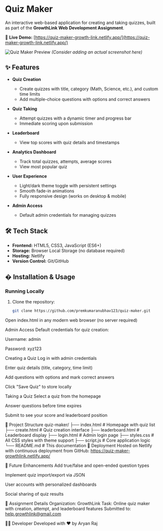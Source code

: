 # Quiz Maker  

An interactive web-based application for creating and taking quizzes, built as part of the **GrowthLink Web Development Assignment**.  

🔗 **Live Demo:**  [https://quiz-maker-growth-link.netlify.app/](https://quiz-maker-growth-link.netlify.app/)

![Quiz Maker Preview](https://via.placeholder.com/800x400?text=Quiz+Maker+Screenshot) *(Consider adding an actual screenshot here)*  

## ✨ Features  

- **Quiz Creation**  
  - Create quizzes with title, category (Math, Science, etc.), and custom time limits  
  - Add multiple-choice questions with options and correct answers  

- **Quiz Taking**  
  - Attempt quizzes with a dynamic timer and progress bar  
  - Immediate scoring upon submission  

- **Leaderboard**  
  - View top scores with quiz details and timestamps  

- **Analytics Dashboard**  
  - Track total quizzes, attempts, average scores  
  - View most popular quiz  

- **User Experience**  
  - Light/dark theme toggle with persistent settings  
  - Smooth fade-in animations  
  - Fully responsive design (works on desktop & mobile)  

- **Admin Access**  
  - Default admin credentials for managing quizzes  

## 🛠️ Tech Stack  

- **Frontend:** HTML5, CSS3, JavaScript (ES6+)  
- **Storage:** Browser Local Storage (no database required)  
- **Hosting:** Netlify  
- **Version Control:** Git/GitHub  

## � Installation & Usage  

### Running Locally  
1. Clone the repository:  
   ```bash
   git clone https://github.com/premkumaranubhav123/quiz-maker.git
Open index.html in any modern web browser (no server required)

Admin Access
Default credentials for quiz creation:

Username: admin

Password: xyz123

Creating a Quiz
Log in with admin credentials

Enter quiz details (title, category, time limit)

Add questions with options and mark correct answers

Click "Save Quiz" to store locally

Taking a Quiz
Select a quiz from the homepage

Answer questions before time expires

Submit to see your score and leaderboard position

📂 Project Structure
quiz-maker/
├── index.html          # Homepage with quiz list
├── create.html         # Quiz creation interface
├── leaderboard.html    # Leaderboard display
├── login.html          # Admin login page
├── styles.css          # All CSS styles with theme support
├── script.js           # Core application logic
└── README.md           # This documentation
🚀 Deployment
Hosted on Netlify with continuous deployment from GitHub:
https://quiz-maker-growthlink.netlify.app/

📅 Future Enhancements
Add true/false and open-ended question types

Implement quiz import/export via JSON

User accounts with personalized dashboards

Social sharing of quiz results

📝 Assignment Details
Organization: GrowthLink
Task: Online quiz maker with creation, attempt, and leaderboard features
Submitted to: help.growthlink@gmail.com

👨‍💻 Developer
Developed with ❤️ by Aryan Raj
